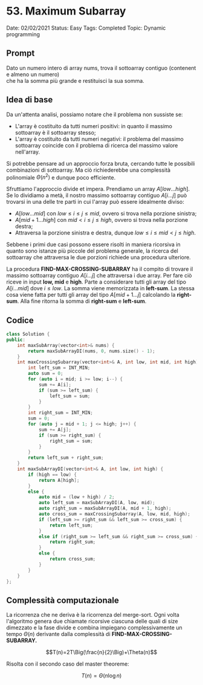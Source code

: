 # 53. Maximum Subarray

Date: 02/02/2021
Status: Easy
Tags: Completed
Topic: Dynamic programming

## Prompt

Dato un numero intero di array nums, trova il sottoarray contiguo (contenente almeno un numero) che ha la somma più grande e restituisci la sua somma.

## Idea di base

Da un'attenta analisi, possiamo notare che il problema non sussiste se:

- L'array è costituito da tutti numeri positivi: in quanto il massimo sottoarray è il sottoarray stesso;
- L'array è costituito da tutti numeri negativi: il problema del massimo sottoarray coincide con il problema di ricerca del massimo valore nell'array.

Si potrebbe pensare ad un approccio forza bruta, cercando tutte le possibili combinazioni di sottoarray. Ma ciò richiederebbe una complessità polinomiale $\Theta(n^2)$ e dunque poco efficiente.

Sfruttiamo l'approccio divide et impera. Prendiamo un array $A[low \ldots high]$. Se lo dividiamo a metà, il nostro massimo sottoarray contiguo $A[i \ldots j]$ può trovarsi in una delle tre parti in cui l'array può essere idealmente diviso:

- $A[low \ldots mid]$ con $low \leq i \leq j\leq mid$, ovvero si trova nella porzione sinistra;
- $A[mid+1 \ldots high]$ con $mid < i \leq j\leq high$, ovvero si trova nella porzione destra;
- Attraversa la porzione sinistra e destra, dunque $low \leq i \leq mid < j \leq high$.

Sebbene i primi due casi possono essere risolti in maniera ricorsiva in quanto sono istanze più piccole del problema generale, la ricerca del sottoarray che attraversa le due porzioni richiede una procedura ulteriore. 

La procedura **FIND-MAX-CROSSING-SUBARRAY** ha il compito di trovare il massimo sottoarray contiguo $A[i \ldots j]$ che attraversa i due array. Per fare ciò riceve in input **low, mid** e **high**. Parte a considerare tutti gli array del tipo $A[i \ldots mid]$ dove $i \leq low$. La somma viene memorizzata in **left-sum**. La stessa cosa viene fatta per tutti gli array del tipo $A[mid+1 \ldots j]$ calcolando la **right-sum**. Alla fine ritorna la somma di **right-sum** e **left-sum**.

## Codice

```cpp
class Solution {
public:
    int maxSubArray(vector<int>& nums) {
        return maxSubArrayDI(nums, 0, nums.size() - 1);
    }
    int maxCrossingSubarray(vector<int>& A, int low, int mid, int high) {
        int left_sum = INT_MIN;
        auto sum = 0;
        for (auto i = mid; i >= low; i--) {
            sum += A[i];
            if (sum >= left_sum) {
                left_sum = sum;
            }
        }
        int right_sum = INT_MIN;
        sum = 0;
        for (auto j = mid + 1; j <= high; j++) {
            sum += A[j];
            if (sum >= right_sum) {
                right_sum = sum;
            }
        }
        return left_sum + right_sum;
    }
    int maxSubArrayDI(vector<int>& A, int low, int high) {
        if (high == low) {
            return A[high];
        }
        else {
            auto mid = (low + high) / 2;
            auto left_sum = maxSubArrayDI(A, low, mid);
            auto right_sum = maxSubArrayDI(A, mid + 1, high);
            auto cross_sum = maxCrossingSubarray(A, low, mid, high);
            if (left_sum >= right_sum && left_sum >= cross_sum) {
                return left_sum;
            }
            else if (right_sum >= left_sum && right_sum >= cross_sum) {
                return right_sum;
            }
            else {
                return cross_sum;
            }
        }
    }
};
```

## Complessità computazionale

La ricorrenza che ne deriva è la ricorrenza del merge-sort. Ogni volta l'algoritmo genera due chiamate ricorsive ciascuna delle quali di size dimezzato e la fase divide e combina impiegano complessivamente un tempo $\Theta(n)$ derivante dalla complessità di **FIND-MAX-CROSSING-SUBARRAY.** 

$$T(n)=2T\Big(\frac{n}{2}\Big)+\Theta(n)$$

Risolta con il secondo caso del master theoreme:

$$T(n)=\Theta(n\log n)$$